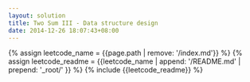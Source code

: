 ```yaml
---
layout: solution
title: Two Sum III - Data structure design
date: 2014-12-26 18:07:43+08:00
---
```

{% assign leetcode_name = {{page.path | remove: '/index.md'}}  %}
{% assign leetcode_readme = {{leetcode_name | append: '/README.md' | prepend: '_root/' }}  %}
{% include {{leetcode_readme}} %}
